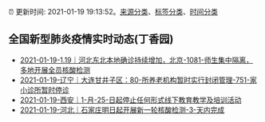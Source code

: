 :alarm_clock: 更新时间: 2021-01-19 19:13:52。[来源分类](../README.md)、[标签分类](../TAGS.md)、[时间分类](../TIMELINE.md)

## 全国新型肺炎疫情实时动态(丁香园)




- [2021-01-19-1.19｜河北东北本地确诊持续增加，北京-1081-师生集中隔离，多地开展全员核酸检测](http://app.cctv.com/special/cportal/detail/arti/index.html?id=ArtiNqIZAiIqQz4gWYP41EyM210119&isfromapp=1) 
- [2021-01-19-​辽宁｜大连甘井子区：80-所养老机构暂时实行封闭管理-751-家小诊所暂时停诊](http://app.cctv.com/special/cportal/detail/arti/index.html?id=ArtiUKOEVJ9Ddf4VgCefQj9W210119&isfromapp=1) 
- [2021-01-19-西安｜1-月-25-日起停止任何形式线下教育教学及培训活动](http://app.cctv.com/special/cportal/detail/arti/index.html?id=ArtiqOZVwODnGSF6XbVDBdf3210119&isfromapp=1) 
- [2021-01-19-河北｜石家庄明日起开展新一轮核酸检测-3-天内完成](http://app.cctv.com/special/cportal/detail/arti/index.html?id=ArtiefolfRJyps60f30bWKwy210119&isfromapp=1) 